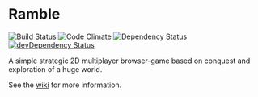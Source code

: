 # Ramble
[![Build Status](https://travis-ci.org/dimitrisuls/Ramble.png)](https://travis-ci.org/dimitrisuls/Ramble)
[![Code Climate](https://codeclimate.com/github/dimitrisuls/Ramble.png)](https://codeclimate.com/github/dimitrisuls/Ramble)
[![Dependency Status](https://david-dm.org/dimitrisuls/Ramble.png)](https://david-dm.org/dimitrisuls/Ramble#info=dependencies)
[![devDependency Status](https://david-dm.org/dimitrisuls/Ramble/dev-status.png)](https://david-dm.org/dimitrisuls/Ramble#info=devDependencies)

A simple strategic 2D multiplayer browser-game based on conquest and exploration of a huge world.

See the [wiki](https://github.com/dimitrisuls/Ramble/wiki) for more information.

